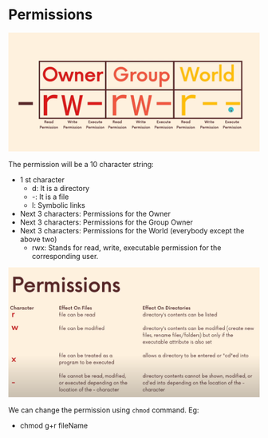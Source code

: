 # Permissions

![Alt text](<Screenshot from 2023-11-09 20-01-30.png>)

The permission will be a 10 character string:

- 1 st character
  - d: It is a directory
  - -: It is a file
  - l: Symbolic links
- Next 3 characters: Permissions for the Owner
- Next 3 characters: Permissions for the Group Owner
- Next 3 characters: Permissions for the World (everybody except the above two)
  - rwx: Stands for read, write, executable permission for the corresponding user.

![Alt text](<Screenshot from 2023-11-09 20-02-20.png>)

We can change the permission using `chmod` command.
Eg: 
- chmod g+r fileName